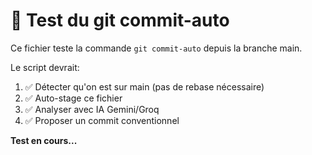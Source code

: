 # 🧪 Test du git commit-auto

Ce fichier teste la commande `git commit-auto` depuis la branche main.

Le script devrait:
1. ✅ Détecter qu'on est sur main (pas de rebase nécessaire)
2. ✅ Auto-stage ce fichier  
3. ✅ Analyser avec IA Gemini/Groq
4. ✅ Proposer un commit conventionnel

**Test en cours...**